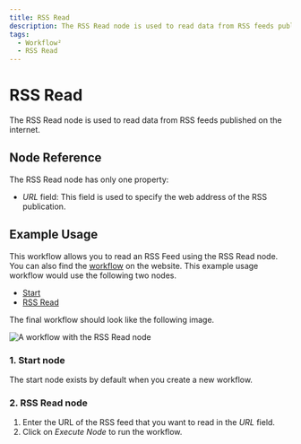 ```yaml
---
title: RSS Read
description: The RSS Read node is used to read data from RSS feeds published on the internet.
tags:
  - Workflow²
  - RSS Read
---
```


# RSS Read

The RSS Read node is used to read data from RSS feeds published on the internet.

## Node Reference

The RSS Read node has only one property:

- *URL* field: This field is used to specify the web address of the RSS publication.

## Example Usage

This workflow allows you to read an RSS Feed using the RSS Read node. You can also find the [workflow](https://WF².io/workflows/583) on the website. This example usage workflow would use the following two nodes.
- [Start](/workflow/integrations/core-nodes/workflow-nodes-base.start/)
- [RSS Read]()


The final workflow should look like the following image.

![A workflow with the RSS Read node](/_images/integrations/core-nodes/rssfeedread/workflow.png)

### 1. Start node

The start node exists by default when you create a new workflow.

### 2. RSS Read node

1. Enter the URL of the RSS feed that you want to read in the *URL* field.
2. Click on *Execute Node* to run the workflow.




